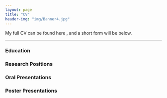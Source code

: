 ```yaml
---
layout: page
title: "CV"
header-img: "img/Banner4.jpg"
---
```


My full CV can be found here <a href="/CV/ragsdale_cv.pdf" target="_blank"><i class="fa fa-file-text fa-md"></i></a>, and a short form will be below.  

___

### Education  


### Research Positions


### Oral Presentations


### Poster Presentations

